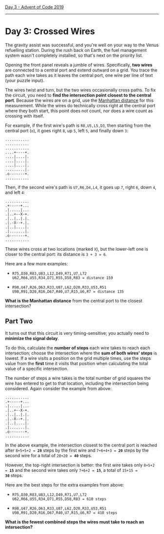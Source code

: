 [Day 3 - Advent of Code 2019](https://adventofcode.com/2019/day/3)

---

# Day 3: Crossed Wires

The gravity assist was successful, and you're well on your way to the Venus refuelling station. During the rush back on Earth, the fuel management system wasn't completely installed, so that's next on the priority list.

Opening the front panel reveals a jumble of wires. Specifically, **two wires** are connected to a central port and extend outward on a grid. You trace the path each wire takes as it leaves the central port, one wire per line of text (your puzzle input).

The wires twist and turn, but the two wires occasionally cross paths. To fix the circuit, you need to **find the intersection point closest to the central port**. Because the wires are on a grid, use the [Manhattan distance](https://en.wikipedia.org/wiki/Taxicab_geometry) for this measurement. While the wires do technically cross right at the central port where they both start, this point does not count, nor does a wire count as crossing with itself.

For example, if the first wire's path is `R8,U5,L5,D3`, then starting from the central port (`o`), it goes right `8`, up `5`, left `5`, and finally down `3`:

    ...........
    ...........
    ...........
    ....+----+.
    ....|....|.
    ....|....|.
    ....|....|.
    .........|.
    .o-------+.
    ...........

Then, if the second wire's path is `U7,R6,D4,L4`, it goes up `7`, right `6`, down `4`, and left `4`:

    ...........
    .+-----+...
    .|.....|...
    .|..+--X-+.
    .|..|..|.|.
    .|.-X--+.|.
    .|..|....|.
    .|.......|.
    .o-------+.
    ...........

These wires cross at two locations (marked `X`), but the lower-left one is closer to the central port: its distance is `3 + 3 = 6`.

Here are a few more examples:

-     R75,D30,R83,U83,L12,D49,R71,U7,L72
      U62,R66,U55,R34,D71,R55,D58,R83 = distance 159
-     R98,U47,R26,D63,R33,U87,L62,D20,R33,U53,R51
      U98,R91,D20,R16,D67,R40,U7,R15,U6,R7 = distance 135

**What is the Manhattan distance** from the central port to the closest intersection?

## Part Two

It turns out that this circuit is very timing-sensitive; you actually need to **minimize the signal delay**.

To do this, calculate the **number of steps** each wire takes to reach each intersection; choose the intersection where the **sum of both wires' steps** is lowest. If a wire visits a position on the grid multiple times, use the steps value from the **first** time it visits that position when calculating the total value of a specific intersection.

The number of steps a wire takes is the total number of grid squares the wire has entered to get to that location, including the intersection being considered. Again consider the example from above:

    ...........
    .+-----+...
    .|.....|...
    .|..+--X-+.
    .|..|..|.|.
    .|.-X--+.|.
    .|..|....|.
    .|.......|.
    .o-------+.
    ...........

In the above example, the intersection closest to the central port is reached after <code>8+5+5+2 = <b>20</b></code> steps by the first wire and <code>7+6+4+3 = <b>20</b></code> steps by the second wire for a total of <code>20+20 = <b>40</b></code> steps.

However, the top-right intersection is better: the first wire takes only <code>8+5+2 = <b>15</b></code> and the second wire takes only <code>7+6+2 = <b>15</b></code>, a total of <code>15+15 = <b>30</b></code> steps.

Here are the best steps for the extra examples from above:

-     R75,D30,R83,U83,L12,D49,R71,U7,L72
      U62,R66,U55,R34,D71,R55,D58,R83 = 610 steps
-     R98,U47,R26,D63,R33,U87,L62,D20,R33,U53,R51
      U98,R91,D20,R16,D67,R40,U7,R15,U6,R7 = 410 steps

**What is the fewest combined steps the wires must take to reach an intersection?**
